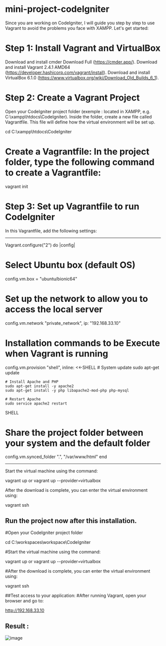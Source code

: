 # mini-project-codeIgniter

Since you are working on CodeIgniter, I will guide you step by step to use Vagrant to avoid the problems you face with XAMPP. Let's get started:

# Step 1: Install Vagrant and VirtualBox
Download and install cmder Download Full (https://cmder.app/).
Download and install Vagrant 2.4.1 AMD64 (https://developer.hashicorp.com/vagrant/install).
Download and install VirtualBox 6.1.0 (https://www.virtualbox.org/wiki/Download_Old_Builds_6_1).

# Step 2: Create a Vagrant Project
Open your CodeIgniter project folder (exemple : located in XAMPP, e.g. C:\xampp\htdocs\CodeIgniter).
Inside the folder, create a new file called Vagrantfile. This file will define how the virtual environment will be set up.

cd C:\xampp\htdocs\CodeIgniter

# Create a Vagrantfile: In the project folder, type the following command to create a Vagrantfile:

vagrant init

# Step 3: Set up Vagrantfile to run CodeIgniter
In this Vagrantfile, add the following settings:

--------------

Vagrant.configure("2") do |config|
# Select Ubuntu box (default OS)
  config.vm.box = "ubuntu/bionic64"

# Set up the network to allow you to access the local server
  config.vm.network "private_network", ip: "192.168.33.10"

# Installation commands to be Execute when Vagrant is running
  config.vm.provision "shell", inline: <<-SHELL
    # System update
    sudo apt-get update

    # Install Apache and PHP
    sudo apt-get install -y apache2
    sudo apt-get install -y php libapache2-mod-php php-mysql

    # Restart Apache
    sudo service apache2 restart
  SHELL

  # Share the project folder between your system and the default folder
  config.vm.synced_folder ".", "/var/www/html"
end




--------



Start the virtual machine using the command:

vagrant up or vagrant up --provider=virtualbox



After the download is complete, you can enter the virtual environment using:

vagrant ssh




## Run the project now after this installation.

#Open your CodeIgniter project folder 

cd C:\workspaces\workspace\CodeIgniter


#Start the virtual machine using the command:

vagrant up or vagrant up --provider=virtualbox


#After the download is complete, you can enter the virtual environment using:

vagrant ssh

##Test access to your application:
#After running Vagrant, open your browser and go to:

http://192.168.33.10


## Result :

![image](https://github.com/user-attachments/assets/a94d635f-09a0-4424-926e-8b4a6523c954)
